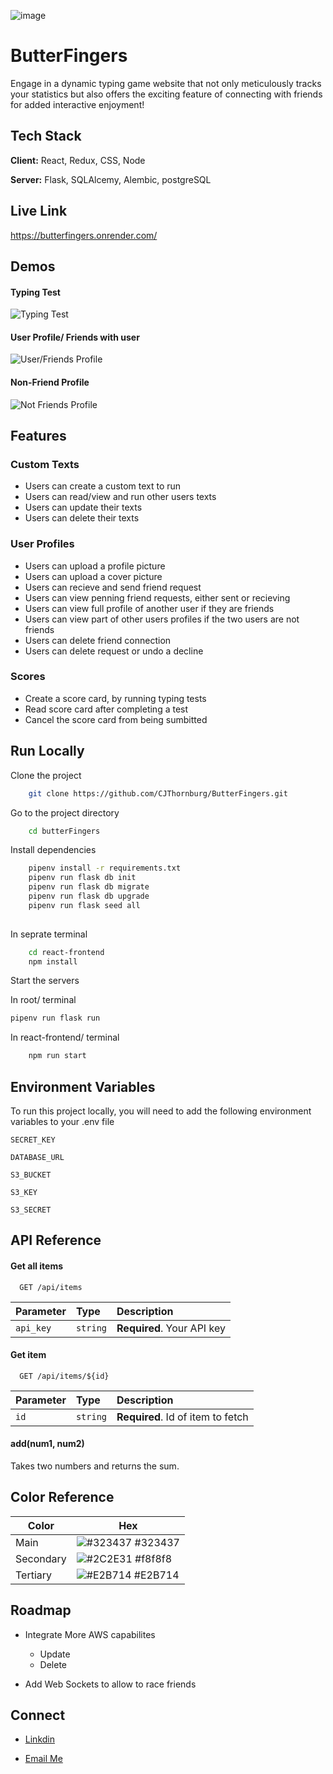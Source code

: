 ![image](https://github.com/CJThornburg/ButterFingers/assets/59716885/82015fc1-fbe5-45a3-a818-59262d5bac7c)



# ButterFingers

Engage in a dynamic typing game website that not only meticulously tracks your statistics but also offers the exciting feature of connecting with friends for added interactive enjoyment!



## Tech Stack

**Client:** React, Redux, CSS, Node

**Server:** Flask, SQLAlcemy, Alembic, postgreSQL


## Live Link

https://butterfingers.onrender.com/
## Demos

#### Typing Test
![Typing Test](https://via.placeholder.com/468x300?text=App+Screenshot+Here)

#### User Profile/ Friends with user
![User/Friends Profile](https://via.placeholder.com/468x300?text=App+Screenshot+Here)

#### Non-Friend Profile
![Not Friends Profile](https://via.placeholder.com/468x300?text=App+Screenshot+Here)
## Features

### Custom Texts
* Users can create a custom text to run 
* Users can read/view and run other users texts
* Users can update their texts
* Users can delete their texts

### User Profiles
* Users can upload a profile picture
* Users can upload a cover picture
* Users can recieve and send friend request
* Users can view penning friend requests, either sent or recieving
* Users can view full profile of another user if they are friends
* Users can view part of other users profiles if the two users are not friends
* Users can delete friend connection
* Users can delete request or undo a decline

### Scores
* Create a score card, by running typing tests
* Read score card after completing a test
* Cancel the score card from being sumbitted
## Run Locally

Clone the project

```bash
    git clone https://github.com/CJThornburg/ButterFingers.git
```

Go to the project directory

```bash
    cd butterFingers
```

Install dependencies

```bash
    pipenv install -r requirements.txt
    pipenv run flask db init
    pipenv run flask db migrate
    pipenv run flask db upgrade
    pipenv run flask seed all 
  
```

In seprate terminal
```bash
    cd react-frontend
    npm install
```



Start the servers


In root/ terminal
```bash
pipenv run flask run
```

In react-frontend/ terminal
```bash
    npm run start
```

## Environment Variables

To run this project locally, you will need to add the following environment variables to your .env file

`SECRET_KEY`

`DATABASE_URL`

`S3_BUCKET`

`S3_KEY`

`S3_SECRET`




## API Reference

#### Get all items

```http
  GET /api/items
```

| Parameter | Type     | Description                |
| :-------- | :------- | :------------------------- |
| `api_key` | `string` | **Required**. Your API key |

#### Get item

```http
  GET /api/items/${id}
```

| Parameter | Type     | Description                       |
| :-------- | :------- | :-------------------------------- |
| `id`      | `string` | **Required**. Id of item to fetch |

#### add(num1, num2)

Takes two numbers and returns the sum.

## Color Reference

| Color             | Hex                                                                |
| ----------------- | ------------------------------------------------------------------ |
| Main | ![#323437](https://via.placeholder.com/10/323437?text=+) #323437 |
| Secondary | ![#2C2E31](https://via.placeholder.com/10/2C2E31?text=+) #f8f8f8 |
| Tertiary | ![#E2B714](https://via.placeholder.com/10/E2B714?text=+) #E2B714 |



## Roadmap

- Integrate More AWS capabilites
    - Update
    - Delete

- Add Web Sockets to allow to race friends


## Connect

- [Linkdin](https://www.linkedin.com/in/chris-thornburg-swe/)

- [Email Me](mailto:cjthronburg@thornburgsfamily.com)


